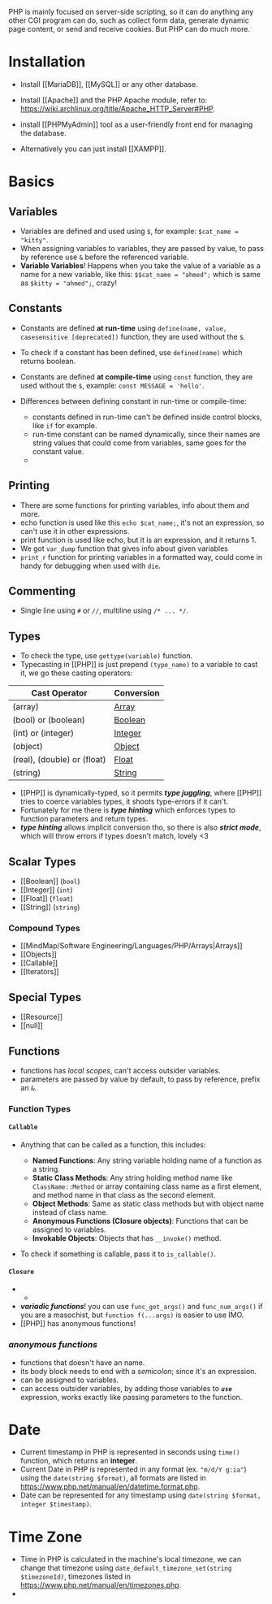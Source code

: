 PHP is mainly focused on server-side scripting, so it can do anything any other CGI program can do, such as collect form data, generate dynamic page content, or send and receive cookies. But PHP can do much more.
# Installation

- Install [[MariaDB]], [[MySQL]] or any other database.  
- Install [[Apache]] and the PHP Apache module, refer to: https://wiki.archlinux.org/title/Apache_HTTP_Server#PHP.
- install [[PHPMyAdmin]] tool as a user-friendly front end for managing the database.

- Alternatively you can just install [[XAMPP]].

# Basics

## Variables

- Variables are defined and used using `$`, for example: `$cat_name = "kitty"`.
- When assigning variables to variables, they are passed by value, to pass by reference use `&` before the referenced variable.
- **Variable Variables**! Happens when you take the value of a variable as a name for a new variable, like this: `$$cat_name = "ahmed";` which is same as `$kitty = "ahmed";`, crazy!

## Constants

- Constants are defined **at run-time** using `define(name, value, casesensitive [deprecated])` function, they are used without the `$`.
- To check if a constant has been defined, use `defined(name)` which returns boolean.
- Constants are defined **at compile-time** using `const` function, they are used without the `$`, example: `const MESSAGE = 'hello'`.

- Differences between defining constant in run-time or compile-time:
	- constants defined in run-time can't be defined inside control blocks, like `if` for example.
	- run-time constant can be named dynamically, since their names are string values that could come from variables, same goes for the constant value.
	- 

## Printing

- There are some functions for printing variables, info about them and more.
- echo function is used like this `echo $cat_name;`, it's not an expression, so can't use it in other expressions.
- print function is used like echo, but it is an expression, and it returns 1.
- We got `var_dump` function that gives info about given variables
- `print_r` function for printing variables in a formatted way, could come in handy for debugging when used with `die`.
## Commenting

- Single line using `#` or `//`, multiline using `/* ... */`.


## Types

- To check the type, use `gettype(variable)` function.
- Typecasting in [[PHP]] is just prepend `(type_name)` to a variable to cast it, we go these casting operators:

| Cast Operator               | Conversion                                                       |
| --------------------------- | ---------------------------------------------------------------- |
| (array)                     | [Array](https://www.phptutorial.net/php-tutorial/php-array/)     |
| (bool) or (boolean)         | [Boolean](https://www.phptutorial.net/php-tutorial/php-boolean/) |
| (int) or (integer)          | [Integer](https://www.phptutorial.net/php-tutorial/php-int/)     |
| (object)                    | [Object](https://www.phptutorial.net/php-oop/php-objects/)       |
| (real), (double) or (float) | [Float](https://www.phptutorial.net/php-tutorial/php-float/)     |
| (string)                    | [String](https://www.phptutorial.net/php-tutorial/php-string/)   |
- [[PHP]] is dynamically-typed, so it permits ***type juggling***, where [[PHP]] tries to coerce variables types, it shoots type-errors if it can't.
- Fortunately for me there is ***type hinting*** which enforces types to function parameters and return types.
- ***type hinting*** allows implicit conversion tho, so there is also ***strict mode***, which will throw errors if types doesn't match, lovely <3 

## Scalar Types
-  [[Boolean]] (`bool`)
- [[Integer]] (`int`)
- [[Float]] (`float`)
- [[String]] (`string`)
### Compound Types
- [[MindMap/Software Engineering/Languages/PHP/Arrays|Arrays]]
- [[Objects]]
- [[Callable]]
- [[Iterators]]

## Special Types
- [[Resource]]
- [[null]]


## Functions
- functions has *local scopes*, can't access outsider variables.
- parameters are passed by value by default, to pass by reference, prefix an `&`.

### Function Types

#### `Callable`
- Anything that can be called as a function, this includes:

	- **Named Functions**: Any string variable holding name of a function as a string.	
	- **Static Class Methods**: Any string holding method name like `ClassName::Method` or array containing class name as a first element, and method name in that class as the second element.
	- **Object Methods**: Same as static class methods but with object name instead of class name.
	- **Anonymous Functions (Closure objects)**: Functions that can be assigned to variables.
	- **Invokable Objects**: Objects that has `__invoke()` method.

- To check if something is callable, pass it to `is_callable()`.

#### `Closure`
- 
	- 
- ***variadic functions***! you can use `func_get_args()` and `func_num_args()` if you are a masochist, but `function f(...args)` is easier to use IMO.
- [[PHP]] has anonymous functions!


### ***anonymous functions***
- functions that doesn't have an name.
- its body block needs to end with a *semicolon*; since it's an expression.
- can be assigned to variables.
- can access outsider variables, by adding those variables to ***`use`*** expression, works exactly like passing parameters to the function.
# Date
- Current timestamp in PHP is represented in seconds using `time()` function, which returns an **integer**.
- Current Date in PHP is represented in any format (ex. `"m/d/Y g:ia"`) using the `date(string $format)`, all formats are listed in https://www.php.net/manual/en/datetime.format.php.
- Date can be represented for any timestamp using `date(string $format, integer $timestamp)`.
# Time Zone
- Time in PHP is calculated in the machine's local timezone, we can change that timezone using `date_default_timezone_set(string $timezoneId)`, timezones listed in https://www.php.net/manual/en/timezones.php.
- 
